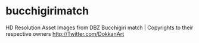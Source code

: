 # bucchigirimatch
HD Resolution Asset Images from DBZ Bucchigiri match | Copyrights to their respective owners http://Twitter.com/DokkanArt
